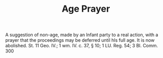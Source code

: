 ---
title: Age Prayer
letter: A
permalink: "/definitions/age-prayer.html"
body: A suggestion of non-age, made by an lnfant party to a real action, with a prayer
  that the proceedings may be deferred until hls full age. It is now abolished. St.
  11 Geo. IV.; 1 wm. IV. c. 37, § 10; 1 LU. Reg. 54; 3 Bl. Comm. 300
published_at: '2018-07-07'
layout: post
---